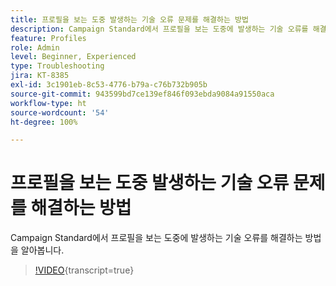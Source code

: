 ```yaml
---
title: 프로필을 보는 도중 발생하는 기술 오류 문제를 해결하는 방법
description: Campaign Standard에서 프로필을 보는 도중에 발생하는 기술 오류를 해결하는 방법을 알아봅니다.
feature: Profiles
role: Admin
level: Beginner, Experienced
type: Troubleshooting
jira: KT-8385
exl-id: 3c1901eb-8c53-4776-b79a-c76b732b905b
source-git-commit: 943599bd7ce139ef846f093ebda9084a91550aca
workflow-type: ht
source-wordcount: '54'
ht-degree: 100%

---
```


# 프로필을 보는 도중 발생하는 기술 오류 문제를 해결하는 방법

Campaign Standard에서 프로필을 보는 도중에 발생하는 기술 오류를 해결하는 방법을 알아봅니다.

>[!VIDEO](https://video.tv.adobe.com/v/335890?learn=on){transcript=true}
